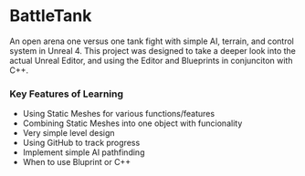 # BattleTank
An open arena one versus one tank fight with simple AI, terrain, and control system in Unreal 4. This project was designed to take a deeper look into the actual Unreal Editor, and using the Editor and Blueprints in conjunciton with C++.

### Key Features of Learning
* Using Static Meshes for various functions/features
* Combining Static Meshes into one object with funcionality
* Very simple level design
* Using GitHub to track progress
* Implement simple AI pathfinding
* When to use Bluprint or C++
